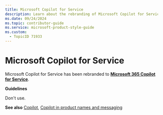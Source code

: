 ```yaml
---
title: Microsoft Copilot for Service
description: Learn about the rebranding of Microsoft Copilot for Service to Microsoft 365 Copilot for Service and the guidelines for referencing it in documentation.
ms.date: 09/24/2024
ms.topic: contributor-guide
ms.service: microsoft-product-style-guide
ms.custom:
  - TopicID 71933
---
```



# Microsoft Copilot for Service

Microsoft Copilot for Service has been rebranded to [**Microsoft 365 Copilot for Service**](~\copilot-guidance\copilot\microsoft-365-copilot-for-service-.md).

**Guidelines**

Don't use.

**See also** [Copilot](https://styleguides.azurewebsites.net/Styleguide/Read?id=2696&topicid=71805), [Copilot in product names and messaging](~\copilot-guidance\copilot-in-product-names-and-messaging.md)


